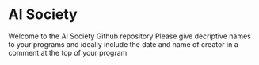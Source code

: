 # AI Society

Welcome to the AI Society Github repository
Please give decriptive names to your programs
and ideally include the date and name of creator in a comment at the top of your program

